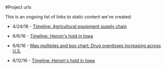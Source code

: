 #Project urls

This is an ongoing list of links to static content we've created:

* 4/24/16 - [Timeline: Agricultural equipment supply chain](http://www.thegazette.com/subject/news/links-in-the-agricultural-equipment-supply-chain-the-iron-range-20160424)

* 6/6/16 - [Timeline: Heroin's hold in Iowa](http://www.thegazette.com/subject/news/heroins-hold-how-iowans-struggle-x2014-and-sometimes-succeed-x2014-in-overcoming-opioid-addiction-20160605)

* 6/6/16 - [Map multiples and box chart: Drug overdoses increasing across U.S.](http://www.thegazette.com/subject/news/heroins-hold-how-iowans-struggle-x2014-and-sometimes-succeed-x2014-in-overcoming-opioid-addiction-20160605)

* 6/12/16 - [Timeline: Heroin's hold in Iowa](http://www.thegazette.com/subject/news/heroins-hold-for-some-heroin-is-love-at-first-sight-20160612)